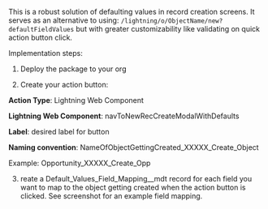 This is a robust solution of defaulting values in record creation screens. It serves as an alternative to using:
```/lightning/o/ObjectName/new?defaultFieldValues``` 
but with greater customizability like validating on quick action button click. 

Implementation steps:

1. Deploy the package to your org
   
2. Create your action button:
   
**Action Type**: Lightning Web Component

**Lightning Web Component**: navToNewRecCreateModalWithDefaults

**Label**: desired label for button

**Naming convention**: NameOfObjectGettingCreated_XXXXX_Create_Object

Example: Opportunity_XXXXX_Create_Opp

3. reate a Default_Values_Field_Mapping__mdt record for each field you want to map to the object getting created when the action button is clicked. See screenshot for an example field mapping.
